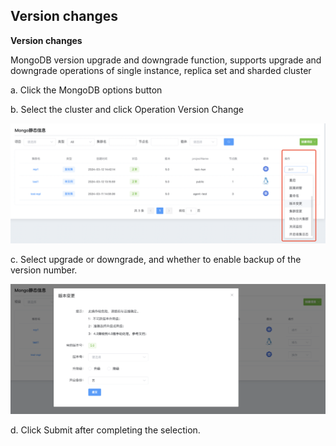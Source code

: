 ## Version changes

**Version changes**

MongoDB version upgrade and downgrade function, supports upgrade and downgrade operations of single instance, replica set and sharded cluster

a. Click the MongoDB options button

b. Select the cluster and click Operation Version Change

![1](../../../../../../images/whalealPlatformImages/Versionchanges.png)

c. Select upgrade or downgrade, and whether to enable backup of the version number.

![1](../../../../../../images/whalealPlatformImages/Versionchanges1.png)

d. Click Submit after completing the selection.